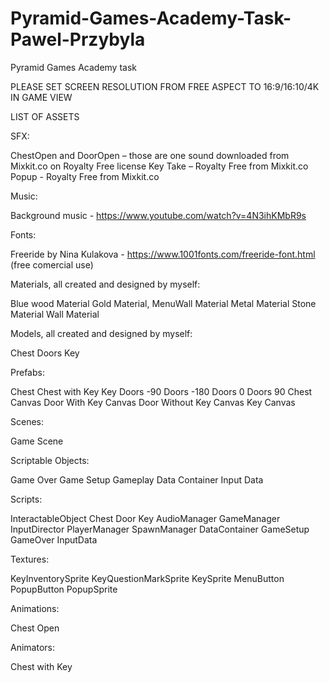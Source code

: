 # Pyramid-Games-Academy-Task-Pawel-Przybyla
 Pyramid Games Academy task
 
PLEASE SET SCREEN RESOLUTION FROM FREE ASPECT TO 16:9/16:10/4K IN GAME VIEW
 
LIST OF ASSETS
 
SFX:

ChestOpen and DoorOpen – those are one sound downloaded from Mixkit.co on Royalty Free license 
Key Take – Royalty Free from Mixkit.co
Popup - Royalty Free from Mixkit.co

Music:

Background music - https://www.youtube.com/watch?v=4N3ihKMbR9s

Fonts:

Freeride by Nina Kulakova - https://www.1001fonts.com/freeride-font.html (free comercial use)

Materials, all created and designed by myself:

Blue wood Material
Gold Material, 
MenuWall Material
Metal Material
Stone Material
Wall Material

Models, all created and designed by myself:

Chest
Doors
Key

Prefabs:

Chest
Chest with Key
Key
Doors -90
Doors -180
Doors 0
Doors 90
Chest Canvas
Door With Key Canvas
Door Without Key Canvas
Key Canvas

Scenes:

Game Scene

Scriptable Objects:

Game Over
Game Setup
Gameplay Data Container
Input Data

Scripts:

InteractableObject
Chest
Door
Key
AudioManager
GameManager
InputDirector
PlayerManager
SpawnManager
DataContainer
GameSetup
GameOver
InputData

Textures:

KeyInventorySprite
KeyQuestionMarkSprite
KeySprite
MenuButton
PopupButton
PopupSprite

Animations:

Chest Open

Animators:

Chest with Key

